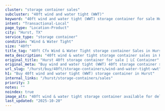 ```yaml
---
cluster: "storage container sales"
subcluster: "40ft wind and water tight (WWT)"
keyword: "40ft wind and water tight (WWT) storage container for sale Hurst, TX"
intent: "Transactional-Local"
page_type: "Location-Product"
city: "Hurst, TX"
service_type: "storage container"
condition: "Wind & Water Tight"
size: "40ft"
title_tag: "40ft Cfx Wind & Water Tight storage container Sales in Hurst | LC Container"
meta_description: "40ft wind & water tight storage container sales in Hurst. Fast delivery, competitive pricing. Serving storage containers area. Quote ID: 50H. Call (214) 524-4168 for your free quote today."
original_title: "Hurst 40ft storage container for sale | LC Container"
original_meta: "Buy wind and water tight (WWT) 40ft storage container sale with local delivery in Hurst, TX. LC Container — local Since 2003. Request a fast quote today."
url_slug: "/hurst/buy/40ft/storage-containers/wind-and-water-tight-wwt"
h1: "Buy 40ft wind and water tight (WWT) storage container in Hurst"
internal_links: "/hurst/storage-containers/sales"
priority: 3
notes: ""
noindex: true
image_alt: "40ft wind & water tight storage container available for delivery in Hurst"
last_updated: "2025-10-20"
---
```


<!-- TODO: Add unique city/inventory copy, images, and internal links here. -->
